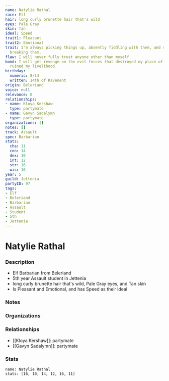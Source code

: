 ```yaml
---
name: Natylie Rathal
race: Elf
hair: long curly brunette hair that's wild
eyes: Pale Gray
skin: Tan
ideal: Speed
trait1: Pleasant
trait2: Emotional
trait: I'm always picking things up, absently fiddling with them, and sometimes accidentally
  breaking them.
flaw: I will never fully trust anyone other than myself.
bond: I will get revenge on the evil forces that destroyed my place of business and
  ruined my livelihood.
birthday:
  numeric: 8/14
  written: 14th of Ravenent
origin: Beleriand
voice: null
relevance: 0
relationships:
- name: Kloya Kershaw
  type: partymate
- name: Gavyn Sadalymn
  type: partymate
organizations: []
notes: []
track: Assault
spec: Barbarian
stats:
  cha: 11
  con: 14
  dex: 10
  int: 12
  str: 16
  wis: 16
year: 5
guild: Jettenia
partyID: 97
tags:
- Elf
- Beleriand
- Barbarian
- Assault
- Student
- 5th
- Jettenia
---
```

# Natylie Rathal
### Description
- Elf Barbarian from Beleriand
- 5th year Assault student in Jettenia
- long curly brunette hair that's wild, Pale Gray eyes, and Tan skin
- Is Pleasant and Emotional, and has Speed as their ideal

### Notes

### Organizations

### Relationships
- [[Kloya Kershaw]]: partymate
- [[Gavyn Sadalymn]]: partymate

### Stats
```statblock
name: Natylie Rathal
stats: [16, 10, 14, 12, 16, 11]
```